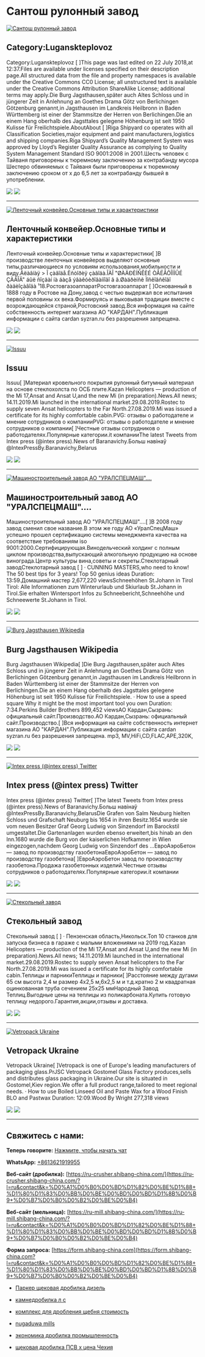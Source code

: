 # Сантош рулонный завод

<a href="https://swt.shibang-china.com/?l=ru&img&k=%D0%A1%D0%B0%D0%BD%D1%82%D0%BE%D1%88+%D1%80%D1%83%D0%BB%D0%BE%D0%BD%D0%BD%D1%8B%D0%B9+%D0%B7%D0%B0%D0%B2%D0%BE%D0%B4" target="_blank">![Сантош рулонный завод](http://static.shibang-china.com/all-800x300/1128.jpg)</a>

## Category:Luganskteplovoz
Category:Luganskteplovoz [ ]This page was last edited on 22 July 2018,at 12:37.Files are available under licenses specified on their description page.All structured data from the file and property namespaces is available under the Creative Commons CC0 License; all unstructured text is available under the Creative Commons Attribution ShareAlike License; additional terms may apply.Die Burg Jagsthausen,sp&#228;ter auch Altes Schloss und in j&#252;ngerer Zeit in Anlehnung an Goethes Drama G&#246;tz von Berlichingen G&#246;tzenburg genannt,in Jagsthausen im Landkreis Heilbronn in Baden W&#252;rttemberg ist einer der Stammsitze der Herren von Berlichingen.Die an einem Hang oberhalb des Jagsttales gelegene H&#246;henburg ist seit 1950 Kulisse f&#252;r Freilichtspiele.AboutAbout [ ]Riga Shipyard co operates with all Classification Societies,major equipment and paint manufacturers,logistics and shipping companies.Riga Shipyard’s Quality Management System was approved by Lloyd’s Register Quality Assurance as complying to Quality System Management Standard ISO 9001:2008 in 2001.Шесть человек с Тайваня приговорены к тюремному заключению за контрабанду мусора Шестеро обвиняемых с Тайваня были приговорены к тюремному заключению сроком от х до 6,5 лет за контрабанду бывшей в употреблении.


<a href="https://whatsapp.shibangsoft.com/WhatsApp.php" target="_blank" title="WhatsApp">![](http://static.shibang-china.com/icon/whatsapp.png)</a> <a href="https://swt.shibang-china.com/?l=ru&icon&k=%D0%A1%D0%B0%D0%BD%D1%82%D0%BE%D1%88+%D1%80%D1%83%D0%BB%D0%BE%D0%BD%D0%BD%D1%8B%D0%B9+%D0%B7%D0%B0%D0%B2%D0%BE%D0%B4" target="_blank">![](http://static.shibang-china.com/icon/chat-ru.png)</a>

---

<a href="https://swt.shibang-china.com/?l=ru&img&k=%D0%A1%D0%B0%D0%BD%D1%82%D0%BE%D1%88+%D1%80%D1%83%D0%BB%D0%BE%D0%BD%D0%BD%D1%8B%D0%B9+%D0%B7%D0%B0%D0%B2%D0%BE%D0%B4" target="_blank">![Ленточный конвейер.Основные типы и характеристики](http://static.shibang-china.com/all-800x300/774.jpg)</a>

## Ленточный конвейер.Основные типы и характеристики
Ленточный конвейер.Основные типы и характеристики[ ]В производстве ленточных конвейеров выделяют основные типы,различающиеся по условиям использования,мобильности и виду.&#195;&#235;&#224;&#226;&#237;&#224;&#255; &gt; &#206; &#231;&#224;&#226;&#238;&#228;&#229;.&#200;&#241;&#242;&#238;&#240;&#232;&#255; &#231;&#224;&#226;&#238;&#228;&#224;.&#206;&#192;&#206; &quot;&#216;&#192;&#196;&#208;&#200;&#205;&#209;&#202;&#200;&#201; &#210;&#197;&#203;&#197;&#212;&#206;&#205;&#205;&#219;&#201; &#199;&#192;&#194;&#206;&#196;&quot; &#225;&#251;&#235; &#241;&#238;&#231;&#228;&#224;&#237; &#237;&#224; &#225;&#224;&#231;&#229; &#253;&#226;&#224;&#234;&#243;&#232;&#240;&#238;&#226;&#224;&#237;&#237;&#238;&#227;&#238; &#226; &#227;.&#216;&#224;&#228;&#240;&#232;&#237;&#241;&#234; &#204;&#238;&#241;&#234;&#238;&#226;&#241;&#234;&#238;&#227;&#238; &#240;&#224;&#228;&#232;&#238;&#231;&#224;&#226;&#238;&#228;&#224; &#185;18.РостовгазоаппаратРостовгазоаппарат [ ]Основанный в 1888 году в Ростове на Дону,завод с честью выдержал все испытания первой половины xx века.Формируясь и выковывая традиции вместе с возрождающейся страной,Ростовский завод.Вся информация на сайте собственность интернет магазина АО &quot;КАРДАН&quot;.Публикация информации с сайта cardan syzran.ru без разрешения запрещена.


<a href="https://whatsapp.shibangsoft.com/WhatsApp.php" target="_blank" title="WhatsApp">![](http://static.shibang-china.com/icon/whatsapp.png)</a> <a href="https://swt.shibang-china.com/?l=ru&icon&k=%D0%A1%D0%B0%D0%BD%D1%82%D0%BE%D1%88+%D1%80%D1%83%D0%BB%D0%BE%D0%BD%D0%BD%D1%8B%D0%B9+%D0%B7%D0%B0%D0%B2%D0%BE%D0%B4" target="_blank">![](http://static.shibang-china.com/icon/chat-ru.png)</a>

---

<a href="https://swt.shibang-china.com/?l=ru&img&k=%D0%A1%D0%B0%D0%BD%D1%82%D0%BE%D1%88+%D1%80%D1%83%D0%BB%D0%BE%D0%BD%D0%BD%D1%8B%D0%B9+%D0%B7%D0%B0%D0%B2%D0%BE%D0%B4" target="_blank">![Issuu](http://static.shibang-china.com/all-800x300/847.jpg)</a>

## Issuu
Issuu[ ]Материал кровельного покрытия рулонный битумный материал на основе стеклохолста по ОСБ плите.Kazan Helicopters — production of the Mi 17,Ansat and Ansat U,and the new Mi (in preparation).News.All news; 14.11.2019.Mi launched in the international market.29.08.2019.Rostec to supply seven Ansat helicopters to the Far North.27.08.2019.Mi was issued a certificate for its highly comfortable cabin.PVG: отзывы о работодателе и мнение сотрудников о компанииPVG: отзывы о работодателе и мнение сотрудников о компании[ ]Честные отзывы сотрудников о работодателях.Популярные категории.it компанииThe latest Tweets from Intex press (@intex press).News of Baranavichy.Больш навінаў @IntexPressBy.Baranavichy,Belarus


<a href="https://whatsapp.shibangsoft.com/WhatsApp.php" target="_blank" title="WhatsApp">![](http://static.shibang-china.com/icon/whatsapp.png)</a> <a href="https://swt.shibang-china.com/?l=ru&icon&k=%D0%A1%D0%B0%D0%BD%D1%82%D0%BE%D1%88+%D1%80%D1%83%D0%BB%D0%BE%D0%BD%D0%BD%D1%8B%D0%B9+%D0%B7%D0%B0%D0%B2%D0%BE%D0%B4" target="_blank">![](http://static.shibang-china.com/icon/chat-ru.png)</a>

---

<a href="https://swt.shibang-china.com/?l=ru&img&k=%D0%A1%D0%B0%D0%BD%D1%82%D0%BE%D1%88+%D1%80%D1%83%D0%BB%D0%BE%D0%BD%D0%BD%D1%8B%D0%B9+%D0%B7%D0%B0%D0%B2%D0%BE%D0%B4" target="_blank">![Машиностроительный завод АО &quot;УРАЛСПЕЦМАШ&quot;.…](http://static.shibang-china.com/all-800x300/807.jpg)</a>

## Машиностроительный завод АО &quot;УРАЛСПЕЦМАШ&quot;.…
Машиностроительный завод АО &quot;УРАЛСПЕЦМАШ&quot;.…[ ]В 2008 году завод сменил свое название.В этом же году АО &#171;УралСпецМаш&#187; успешно прошел сертификацию системы менеджмента качества на соответствие требованиям iso 9001:2000.Сертифицирующая.Винодельческий холдинг с полным циклом производства,выпускающий алкогольную продукцию на основе винограда.Центр культуры вина,советы и секреты.Стеклотарный заводСтеклотарный завод [ ]&nbsp;&#0183;&#32;CUNNING MASTERS,who need to know! The 50 best tips for 3 years! Top 50 genius ideas Duration: 13:59.Домашний мастер 2,677,220 viewsSchneeh&#246;hen St.Johann in Tirol Tirol: Alle Informationen zum Winterurlaub und Skiurlaub St.Johann in Tirol.Sie erhalten Wintersport Infos zu Schneebericht,Schneeh&#246;he und Schneewerte St.Johann in Tirol.


<a href="https://whatsapp.shibangsoft.com/WhatsApp.php" target="_blank" title="WhatsApp">![](http://static.shibang-china.com/icon/whatsapp.png)</a> <a href="https://swt.shibang-china.com/?l=ru&icon&k=%D0%A1%D0%B0%D0%BD%D1%82%D0%BE%D1%88+%D1%80%D1%83%D0%BB%D0%BE%D0%BD%D0%BD%D1%8B%D0%B9+%D0%B7%D0%B0%D0%B2%D0%BE%D0%B4" target="_blank">![](http://static.shibang-china.com/icon/chat-ru.png)</a>

---

<a href="https://swt.shibang-china.com/?l=ru&img&k=%D0%A1%D0%B0%D0%BD%D1%82%D0%BE%D1%88+%D1%80%D1%83%D0%BB%D0%BE%D0%BD%D0%BD%D1%8B%D0%B9+%D0%B7%D0%B0%D0%B2%D0%BE%D0%B4" target="_blank">![Burg Jagsthausen Wikipedia](http://static.shibang-china.com/all-800x300/1333.jpg)</a>

## Burg Jagsthausen Wikipedia
Burg Jagsthausen Wikipedia[ ]Die Burg Jagsthausen,sp&#228;ter auch Altes Schloss und in j&#252;ngerer Zeit in Anlehnung an Goethes Drama G&#246;tz von Berlichingen G&#246;tzenburg genannt,in Jagsthausen im Landkreis Heilbronn in Baden W&#252;rttemberg ist einer der Stammsitze der Herren von Berlichingen.Die an einem Hang oberhalb des Jagsttales gelegene H&#246;henburg ist seit 1950 Kulisse f&#252;r Freilichtspiele.&nbsp;&#0183;&#32;How to use a speed square Why it might be the most important tool you own Duration: 7:34.Perkins Builder Brothers 899,452 viewsАО Кардан,Сызрань: официальный сайт.Производство.АО Кардан,Сызрань: официальный сайт.Производство.[ ]Вся информация на сайте собственность интернет магазина АО &quot;КАРДАН&quot;.Публикация информации с сайта cardan syzran.ru без разрешения запрещена. mp3, MV,HiFi,CD,FLAC,APE,320K,


<a href="https://whatsapp.shibangsoft.com/WhatsApp.php" target="_blank" title="WhatsApp">![](http://static.shibang-china.com/icon/whatsapp.png)</a> <a href="https://swt.shibang-china.com/?l=ru&icon&k=%D0%A1%D0%B0%D0%BD%D1%82%D0%BE%D1%88+%D1%80%D1%83%D0%BB%D0%BE%D0%BD%D0%BD%D1%8B%D0%B9+%D0%B7%D0%B0%D0%B2%D0%BE%D0%B4" target="_blank">![](http://static.shibang-china.com/icon/chat-ru.png)</a>

---

<a href="https://swt.shibang-china.com/?l=ru&img&k=%D0%A1%D0%B0%D0%BD%D1%82%D0%BE%D1%88+%D1%80%D1%83%D0%BB%D0%BE%D0%BD%D0%BD%D1%8B%D0%B9+%D0%B7%D0%B0%D0%B2%D0%BE%D0%B4" target="_blank">![Intex press (@intex press) Twitter](http://static.shibang-china.com/all-800x300/1172.jpg)</a>

## Intex press (@intex press) Twitter
Intex press (@intex press) Twitter[ ]The latest Tweets from Intex press (@intex press).News of Baranavichy.Больш навінаў @IntexPressBy.Baranavichy,BelarusDie Grafen von Salm Neuburg hielten Schloss und Grafschaft Neuburg bis 1654 in ihren Besitz.1654 wurde sie vom neuen Besitzer Graf Georg Ludwig von Sinzendorf im Barockstil umgestaltet.Die Gartenanlagen wurden ebenso erweitert,bis hinab an den Inn.1680 wurde die Burg von der kaiserlichen Hofkammer in Wien eingezogen,nachdem Georg Ludwig von Sinzendorf des …ЕвроАэроБетон — завод по производству газобетонаЕвроАэроБетон — завод по производству газобетона[ ]ЕвроАэроБетон завод по производству газобетона.Продажа газобетонных изделий.Честные отзывы сотрудников о работодателях.Популярные категории.it компании


<a href="https://whatsapp.shibangsoft.com/WhatsApp.php" target="_blank" title="WhatsApp">![](http://static.shibang-china.com/icon/whatsapp.png)</a> <a href="https://swt.shibang-china.com/?l=ru&icon&k=%D0%A1%D0%B0%D0%BD%D1%82%D0%BE%D1%88+%D1%80%D1%83%D0%BB%D0%BE%D0%BD%D0%BD%D1%8B%D0%B9+%D0%B7%D0%B0%D0%B2%D0%BE%D0%B4" target="_blank">![](http://static.shibang-china.com/icon/chat-ru.png)</a>

---

<a href="https://swt.shibang-china.com/?l=ru&img&k=%D0%A1%D0%B0%D0%BD%D1%82%D0%BE%D1%88+%D1%80%D1%83%D0%BB%D0%BE%D0%BD%D0%BD%D1%8B%D0%B9+%D0%B7%D0%B0%D0%B2%D0%BE%D0%B4" target="_blank">![Стекольный завод](http://static.shibang-china.com/all-800x300/321.jpg)</a>

## Стекольный завод
Стекольный завод [ ]&nbsp;&#0183;&#32;Пензенская область,Никольск.Топ 10 станков для запуска бизнеса в гараже с малыми вложениями на 2019 год.Kazan Helicopters — production of the Mi 17,Ansat and Ansat U,and the new Mi (in preparation).News.All news; 14.11.2019.Mi launched in the international market.29.08.2019.Rostec to supply seven Ansat helicopters to the Far North.27.08.2019.Mi was issued a certificate for its highly comfortable cabin.Теплицы и парникиТеплицы и парники[ ]Расстояние между дугами 65 см высота 2,4 м размер 4х2,5 м,6х2,5 м и т.д.кратно 2 м квадратная оцинкованная труба сечением 25х25 ммНародный Завод Теплиц.Выгодные цены на теплицы из поликарбоната.Купить готовую теплицу недорого.Гарантия,акции,отзывы и доставка.


<a href="https://whatsapp.shibangsoft.com/WhatsApp.php" target="_blank" title="WhatsApp">![](http://static.shibang-china.com/icon/whatsapp.png)</a> <a href="https://swt.shibang-china.com/?l=ru&icon&k=%D0%A1%D0%B0%D0%BD%D1%82%D0%BE%D1%88+%D1%80%D1%83%D0%BB%D0%BE%D0%BD%D0%BD%D1%8B%D0%B9+%D0%B7%D0%B0%D0%B2%D0%BE%D0%B4" target="_blank">![](http://static.shibang-china.com/icon/chat-ru.png)</a>

---

<a href="https://swt.shibang-china.com/?l=ru&img&k=%D0%A1%D0%B0%D0%BD%D1%82%D0%BE%D1%88+%D1%80%D1%83%D0%BB%D0%BE%D0%BD%D0%BD%D1%8B%D0%B9+%D0%B7%D0%B0%D0%B2%D0%BE%D0%B4" target="_blank">![Vetropack Ukraine](http://static.shibang-china.com/all-800x300/1136.jpg)</a>

## Vetropack Ukraine
Vetropack Ukraine[ ]Vetropack is one of Europe's leading manufacturers of packaging glass.PrJSC Vetropack Gostomel Glass Factory produces,sells and distributes glass packaging in Ukraine.Our site is situated in Gostomel,Kiev region.We offer a full product range,tailored to meet regional needs.&nbsp;&#0183;&#32;How to use Boiled Linseed Oil and Paste Wax for a Wood Finish BLO and Pastwax Duration: 12:09.Wood By Wright 277,318 views

<a href="https://whatsapp.shibangsoft.com/WhatsApp.php" target="_blank" title="WhatsApp">![](http://static.shibang-china.com/icon/whatsapp.png)</a> <a href="https://swt.shibang-china.com/?l=ru&icon&k=%D0%A1%D0%B0%D0%BD%D1%82%D0%BE%D1%88+%D1%80%D1%83%D0%BB%D0%BE%D0%BD%D0%BD%D1%8B%D0%B9+%D0%B7%D0%B0%D0%B2%D0%BE%D0%B4" target="_blank">![](http://static.shibang-china.com/icon/chat-ru.png)</a>

---
## Свяжитесь с нами:

**Теперь говорите:** [Нажмите, чтобы начать чат](https://swt.shibang-china.com?l=ru&contact&k=%D0%A1%D0%B0%D0%BD%D1%82%D0%BE%D1%88+%D1%80%D1%83%D0%BB%D0%BE%D0%BD%D0%BD%D1%8B%D0%B9+%D0%B7%D0%B0%D0%B2%D0%BE%D0%B4)

**WhatsApp:**  [+8613621919955](https://whatsapp.shibangsoft.com/WhatsApp.php)

**Веб-сайт (дробилка):** [https://ru-crusher.shibang-china.com/](https://ru-crusher.shibang-china.com/?l=ru&contact&k=%D0%A1%D0%B0%D0%BD%D1%82%D0%BE%D1%88+%D1%80%D1%83%D0%BB%D0%BE%D0%BD%D0%BD%D1%8B%D0%B9+%D0%B7%D0%B0%D0%B2%D0%BE%D0%B4)

**Веб-сайт (мельница):** [https://ru-mill.shibang-china.com/](https://ru-mill.shibang-china.com/?l=ru&contact&k=%D0%A1%D0%B0%D0%BD%D1%82%D0%BE%D1%88+%D1%80%D1%83%D0%BB%D0%BE%D0%BD%D0%BD%D1%8B%D0%B9+%D0%B7%D0%B0%D0%B2%D0%BE%D0%B4)

**Форма запроса:** [https://form.shibang-china.com](https://form.shibang-china.com?l=ru&contact&k=%D0%A1%D0%B0%D0%BD%D1%82%D0%BE%D1%88+%D1%80%D1%83%D0%BB%D0%BE%D0%BD%D0%BD%D1%8B%D0%B9+%D0%B7%D0%B0%D0%B2%D0%BE%D0%B4)

* [Паркер щековая дробилка дизель](../114/%D0%9F%D0%B0%D1%80%D0%BA%D0%B5%D1%80%20%D1%89%D0%B5%D0%BA%D0%BE%D0%B2%D0%B0%D1%8F%20%D0%B4%D1%80%D0%BE%D0%B1%D0%B8%D0%BB%D0%BA%D0%B0%20%D0%B4%D0%B8%D0%B7%D0%B5%D0%BB%D1%8C.md)

* [камнедробилка л с](../108/%D0%BA%D0%B0%D0%BC%D0%BD%D0%B5%D0%B4%D1%80%D0%BE%D0%B1%D0%B8%D0%BB%D0%BA%D0%B0%20%D0%BB%20%D1%81.md)

* [комплекс для дробления щебня стоимость](../111/%D0%BA%D0%BE%D0%BC%D0%BF%D0%BB%D0%B5%D0%BA%D1%81%20%D0%B4%D0%BB%D1%8F%20%D0%B4%D1%80%D0%BE%D0%B1%D0%BB%D0%B5%D0%BD%D0%B8%D1%8F%20%D1%89%D0%B5%D0%B1%D0%BD%D1%8F%20%D1%81%D1%82%D0%BE%D0%B8%D0%BC%D0%BE%D1%81%D1%82%D1%8C.md)

* [nugaduwa mills](../120/nugaduwa%20mills.md)

* [экономика дробилка промышленность](../117/%D1%8D%D0%BA%D0%BE%D0%BD%D0%BE%D0%BC%D0%B8%D0%BA%D0%B0%20%D0%B4%D1%80%D0%BE%D0%B1%D0%B8%D0%BB%D0%BA%D0%B0%20%D0%BF%D1%80%D0%BE%D0%BC%D1%8B%D1%88%D0%BB%D0%B5%D0%BD%D0%BD%D0%BE%D1%81%D1%82%D1%8C.md)

* [щековая дробилка ПСВ х цена Чехия](../115/%D1%89%D0%B5%D0%BA%D0%BE%D0%B2%D0%B0%D1%8F%20%D0%B4%D1%80%D0%BE%D0%B1%D0%B8%D0%BB%D0%BA%D0%B0%20%D0%9F%D0%A1%D0%92%20%D1%85%20%D1%86%D0%B5%D0%BD%D0%B0%20%D0%A7%D0%B5%D1%85%D0%B8%D1%8F.md)